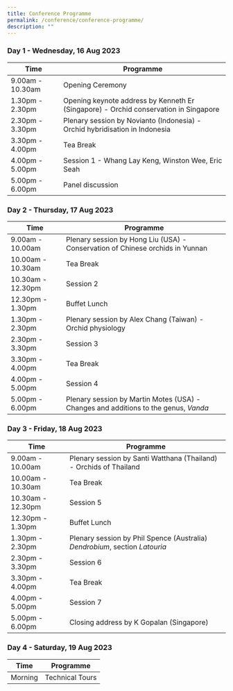 ```yaml
---
title: Conference Programme
permalink: /conference/conference-programme/
description: ""
---
```

### Day 1 - Wednesday, 16 Aug 2023

| Time  | Programme | 
| -------- | -------- | 
| 9.00am - 10.30am     | Opening Ceremony    | 
| 1.30pm - 2.30pm     | Opening keynote address by Kenneth Er (Singapore) - Orchid conservation in Singapore| 
| 2.30pm - 3.30pm     | Plenary session by Novianto (Indonesia) - Orchid hybridisation in Indonesia | 
| 3.30pm - 4.00pm     | Tea Break | 
| 4.00pm - 5.00pm     | Session 1 - Whang Lay Keng, Winston Wee, Eric Seah | 
| 5.00pm - 6.00pm     | Panel discussion |


### Day 2 - Thursday, 17 Aug 2023

| Time  | Programme | 
| -------- | -------- | 
| 9.00am - 10.00am | Plenary session by Hong Liu (USA) - Conservation of Chinese orchids in Yunnan| 
| 10.00am - 10.30am | Tea Break | 
| 10.30am - 12.30pm     | Session 2 | 
| 12.30pm - 1.30pm     | Buffet Lunch | 
| 1.30pm - 2.30pm     | Plenary session by Alex Chang (Taiwan) - Orchid physiology | 
| 2.30pm - 3.30pm     | Session 3 | 
| 3.30pm - 4.00pm     | Tea Break | 
| 4.00pm - 5.00pm     | Session 4 | 
| 5.00pm - 6.00pm     | Plenary session by Martin Motes (USA) - Changes and additions to the genus, *Vanda* |



### Day 3 - Friday, 18 Aug 2023

| Time  | Programme | 
| -------- | -------- | 
| 9.00am - 10.00am | Plenary session by Santi Watthana (Thailand) - Orchids of Thailand| 
| 10.00am - 10.30am | Tea Break | 
| 10.30am - 12.30pm     | Session 5 | 
| 12.30pm - 1.30pm     | Buffet Lunch | 
| 1.30pm - 2.30pm     | Plenary session by Phil Spence (Australia) *Dendrobium*, section *Latouria* | 
| 2.30pm - 3.30pm     | Session 6 | 
| 3.30pm - 4.00pm     | Tea Break | 
| 4.00pm - 5.00pm     | Session 7 | 
| 5.00pm - 6.00pm     | Closing address by K Gopalan (Singapore) |

### Day 4 - Saturday, 19 Aug 2023
| Time  | Programme | 
| -------- | -------- | 
| Morning | Technical Tours |